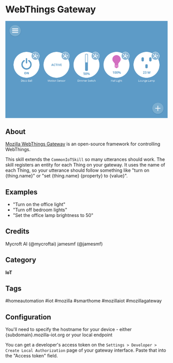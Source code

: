# WebThings Gateway
 <img src='things_ui_screenshot.png' card_color='#000000' style='vertical-align:bottom'/>


## About
[Mozilla WebThings Gateway](https://iot.mozilla.org/gateway/) is an open-source framework for controlling WebThings.

This skill extends the `CommonIoTSkill` so many utterances should work. The skill registers an entity for each Thing on your gateway. It uses the name of each Thing, so your utterance should follow something like "turn on {thing.name}" or "set {thing.name} {property} to {value}".


## Examples
* "Turn on the office light"
* "Turn off bedroom lights"
* "Set the office lamp brightness to 50"

## Credits
Mycroft AI (@mycroftai)
jamesmf (@jamesmf)

## Category
**IoT**

## Tags
#homeautomation
#iot
#mozilla
#smarthome
#mozillaiot
#mozillagateway



## Configuration
You'll need to specify the hostname for your device - either {subdomain}.mozilla-iot.org or your local endpoint

You can get a developer's access token on the `Settings > Developer > Create Local Authorization` page of your gateway interface. Paste that into the "Access token" field.
